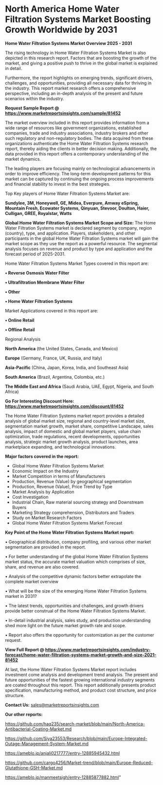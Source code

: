 # North America Home Water Filtration Systems Market Boosting Growth Worldwide by 2031

<Strong> Home Water Filtration Systems Market Overview 2025 - 2031</strong>

The rising technology in Home Water Filtration Systems Market is also depicted in this research report. Factors that are boosting the growth of the market, and giving a positive push to thrive in the global market is explained in detail.

Furthermore, the report highlights on emerging trends, significant drivers, challenges, and opportunities, providing all necessary data for thriving in the industry. This report market research offers a comprehensive perspective, including an in-depth analysis of the present and future scenarios within the industry.

<strong>Request Sample Report @ <a href=https://www.marketreportsinsights.com/sample/81452>https://www.marketreportsinsights.com/sample/81452</a></strong>

The market overview included in this report provides information from a wide range of resources like government organizations, established companies, trade and industry associations, industry brokers and other such regulatory and non-regulatory bodies. The data acquired from these organizations authenticate the Home Water Filtration Systems research report, thereby aiding the clients in better decision making. Additionally, the data provided in this report offers a contemporary understanding of the market dynamics.

The leading players are focusing mainly on technological advancements in order to improve efficiency. The long-term development patterns for this market can be captured by continuing the ongoing process improvements and financial stability to invest in the best strategies.

Top Key players of Home Water Filtration Systems Market are:

<strong>Sundylee, 3M, Honeywell, GE, Midea, Everpure, Amway eSpring, Mountain Fresh, Ecowater Systems, Qinyuan, Stevoor, Doulton, Haier, Culligan, GREE, Royalstar, Watts</strong>

<strong><b>Global Home Water Filtration Systems Market Scope and Size:</b></strong>
The Home Water Filtration Systems market is declared segment by company, region (country), type, and application. Players, stakeholders, and other participants in the global Home Water Filtration Systems market will gain the market scope as they use the report as a powerful resource. The segmental analysis focuses on revenue and product by type and application and the forecast period of 2025-2031.

Home Water Filtration Systems Market Types covered in this report are:

<strong>• Reverse Osmosis Water Filter

• Ultrafiltration Membrane Water Filter

• Other

• Home Water Filtration Systems</strong>

Market Applications covered in this report are:

<strong>• Online Retail

• Offline Retail</strong> 

Regional Analysis

<strong>North America</strong> (the United States, Canada, and Mexico)

<strong>Europe</strong> (Germany, France, UK, Russia, and Italy)

<strong>Asia-Pacific</strong> (China, Japan, Korea, India, and Southeast Asia)

<strong>South America</strong> (Brazil, Argentina, Colombia, etc.)

<strong>The Middle East and Africa</strong> (Saudi Arabia, UAE, Egypt, Nigeria, and South Africa)

<strong>Go For Interesting Discount Here: <a href=https://www.marketreportsinsights.com/discount/81452>https://www.marketreportsinsights.com/discount/81452</a></strong>

The Home Water Filtration Systems market report provides a detailed analysis of global market size, regional and country-level market size, segmentation market growth, market share, competitive Landscape, sales analysis, impact of domestic and global market players, value chain optimization, trade regulations, recent developments, opportunities analysis, strategic market growth analysis, product launches, area marketplace expanding, and technological innovations.

<strong><b>Major factors covered in the report:</b></strong>
<ul>
  <li>Global Home Water Filtration Systems Market </li>
  <li>Economic Impact on the Industry</li>
  <li>Market Competition in terms of Manufacturers</li>
  <li>Production, Revenue (Value) by geographical segmentation</li>
  <li>Production, Revenue (Value), Price Trend by Type</li>
  <li>Market Analysis by Application</li>
  <li>Cost Investigation</li>
  <li>Industrial Chain, Raw material sourcing strategy and Downstream Buyers</li>
  <li>Marketing Strategy comprehension, Distributors and Traders</li>
  <li>Study on Market Research Factors</li>
  <li>Global Home Water Filtration Systems Market Forecast</li>
</ul>

<strong><b>Key Point of the Home Water Filtration Systems Market report:</b></strong>

• Geographical distribution, company profiling, and various other market segmentation are provided in the report.

• For better understanding of the global Home Water Filtration Systems market status, the accurate market valuation which comprises of size, share, and revenue are also covered.

• Analysis of the competitive dynamic factors better extrapolate the complete market overview

• What will be the size of the emerging Home Water Filtration Systems market in 2031?

• The latest trends, opportunities and challenges, and growth drivers provide better construal of the Home Water Filtration Systems Market.

• In-detail industrial analysis, sales study, and production understanding shed more light on the future market growth rate and scope.

• Report also offers the opportunity for customization as per the customer request.

<strong><b>View Full Report @ <a href=https://www.marketreportsinsights.com/industry-forecast/home-water-filtration-systems-market-growth-and-size-2021-81452>https://www.marketreportsinsights.com/industry-forecast/home-water-filtration-systems-market-growth-and-size-2021-81452</a></b></strong>


At last, the Home Water Filtration Systems Market report includes investment come analysis and development trend analysis. The present and future opportunities of the fastest growing international industry segments are coated throughout this report. This report additionally presents product specification, manufacturing method, and product cost structure, and price structure.

<strong>Contact Us:</strong>
sales@marketreportsinsights.com

<strong>Our other reports:</strong>

<a href=https://github.com/haq235/search-market/blob/main/North-America-Antibacterial-Coating-Market.md>https://github.com/haq235/search-market/blob/main/North-America-Antibacterial-Coating-Market.md</a>

<a href=https://github.com/Siya23553/Research/blob/main/Europe-Integrated-Outage-Management-System-Market.md>https://github.com/Siya23553/Research/blob/main/Europe-Integrated-Outage-Management-System-Market.md</a>

<a href=https://ameblo.jp/anjali0217777/entry-12885945432.html>https://ameblo.jp/anjali0217777/entry-12885945432.html</a>

<a href=https://github.com/cargo4256/Market-trend/blob/main/Europe-Reduced-Glutathione-GSH-Market.md>https://github.com/cargo4256/Market-trend/blob/main/Europe-Reduced-Glutathione-GSH-Market.md</a>

<a href=https://ameblo.jp/manmeetsigh/entry-12885877882.html>https://ameblo.jp/manmeetsigh/entry-12885877882.html</a>"
